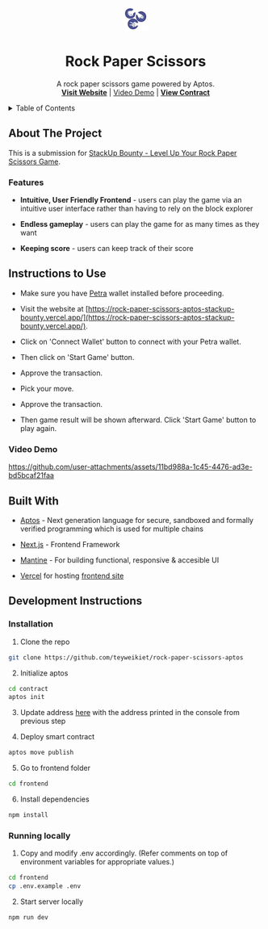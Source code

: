 <br />
<div align="center">
  <a href="https://github.com/teyweikiet/rock-paper-scissors-aptos">
    <img src="/frontend/public/rock-paper-scissors.png" alt="Logo" width="50" height="50">
  </a>

  <h1 align="center" style="border-bottom: 0;">Rock Paper Scissors</h1>

  <p align="center">
    A rock paper scissors game powered by Aptos.
    <br />
    <a href="https://rock-paper-scissors-aptos-stackup-bounty.vercel.app/"><strong>Visit Website</strong></a> | 
    <a href="#video-demo">Video Demo</a> | 
    <a href="https://explorer.aptoslabs.com/account/0xfaa259effc96ae64494fa4ed9184202034f23ccb772882432a86f2060f2da768/modules/code/RockPaperScissors/start_game?network=testnet"><strong>View Contract</strong></a>
    <br />
  </p>
</div>

<details>
  <summary>Table of Contents</summary>
  <ol>
    <li>
      <a href="#about-the-project">About The Project</a>
      <ul>
        <li><a href="#features">Features</a></li>
      </ul>
    </li>
    <li>
      <a href="#instructions-to-use">Instructions to Use</a>
      <ul>
        <li><a href="#video-demo">Video Demo</a></li>
      </ul>
    </li>
    <li>
      <a href="#built-with">Built With</a>
    </li>
    <li>
      <a href="#development-instructions">Development Instructions</a>
      <ul>
        <li><a href="#installation">Installation</a></li>
        <li><a href="#running-locally">Running locally</a></li>
      </ul>
    </li>
  </ol>
</details>

## About The Project

This is a submission for [StackUp Bounty - Level Up Your Rock Paper Scissors Game](https://earn.stackup.dev/campaigns/move-on-aptos-iii/quests/bounty-level-up-your-rock-paper-scissors-game-7a02).

### Features

- **Intuitive, User Friendly Frontend** - users can play the game via an intuitive user interface rather than having to rely on the block explorer

- **Endless gameplay** - users can play the game for as many times as they want

- **Keeping score** - users can keep track of their score

## Instructions to Use

- Make sure you have [Petra](https://petra.app/) wallet installed before proceeding.

- Visit the website at [https://rock-paper-scissors-aptos-stackup-bounty.vercel.app/](https://rock-paper-scissors-aptos-stackup-bounty.vercel.app/).

- Click on 'Connect Wallet' button to connect with your Petra wallet.

- Then click on 'Start Game' button.

- Approve the transaction.

- Pick your move.

- Approve the transaction.

- Then game result will be shown afterward. Click 'Start Game' button to play again.

### Video Demo  

https://github.com/user-attachments/assets/11bd988a-1c45-4476-ad3e-bd5bcaf21faa

## Built With

- [Aptos](https://aptos.dev/en/build/smart-contracts) - Next generation language for secure, sandboxed and formally verified programming which is used for multiple chains

- [Next.js](https://nextjs.org/) - Frontend Framework

- [Mantine](https://mantine.dev/) - For building functional, responsive & accesible UI

- [Vercel](https://vercel.com/) for hosting [frontend site](https://affinidi-powered-product-stackup-bounty.vercel.app/)

## Development Instructions

### Installation

1. Clone the repo
```sh
git clone https://github.com/teyweikiet/rock-paper-scissors-aptos
```

2. Initialize aptos
```sh
cd contract
aptos init
```

3. Update address [here](/contract/sources/RockPaperScissors.move#1) with the address printed in the console from previous step

4. Deploy smart contract
```sh
aptos move publish
```

5. Go to frontend folder
```sh
cd frontend
```

6. Install dependencies
```sh
npm install
```

### Running locally

1. Copy and modify .env accordingly. (Refer comments on top of environment variables for appropriate values.)
```sh
cd frontend
cp .env.example .env
```

2. Start server locally
```sh
npm run dev
```

